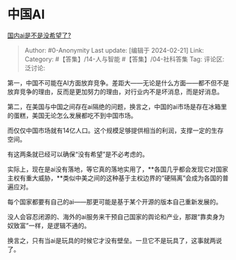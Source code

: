 # 中国AI
[国内ai是不是没希望了?](https://www.zhihu.com/question/644344135/answer/3403144501)

> Author: #0-Anonymity
> Last update: [编辑于 2024-02-21]
> Link:
> Category: #【答集】/14-人与智能 #【答集】/04-社科答集 
> Tag: 
> 评论区:
> 泛讨论:

第一，中国不可能在AI方面放弃竞争。差距大——无论是什么方面——都不但不是放弃竞争的理由，反而是更加努力的理由，对行业内不是坏消息，而是好消息。

第二，在美国与中国之间存在ai隔绝的问题，换言之，中国的ai市场是存在冰箱里的蛋糕，美国无论怎么发展都吃不到中国市场。

而仅仅中国市场就有14亿人口。这个规模足够提供相当的利润，支撑一定的生存空间。

有这两条就已经可以确保“没有希望”是不必考虑的。

实际上，现在是ai没有落地，等它真的落地实用了，**各国几乎都会发现它对国家主权有重大威胁，**类似中美之间的这种基于主权边界的“硬隔离”会成为各国的普遍应对。

每个国家都要有自己的ai——那更可能是基于某个开源的版本自己重新发展的。

没人会容忍闭源的、海外的ai服务来干预自己国家的舆论和产业，那跟“靠卖身为奴致富”一样，是逻辑不通的。

换言之，只有当ai是玩具的时候它才没有壁垒。一旦它不是玩具了，这事就两说了。